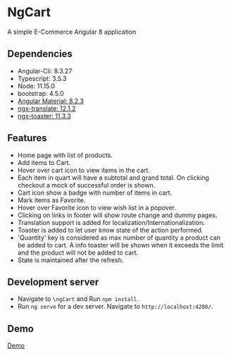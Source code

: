 # NgCart

A simple E-Commerce Angular 8 application 

## Dependencies

 * Angular-Cli: 8.3.27
 * Typescript: 3.5.3
 * Node: 11.15.0
 * bootstrap: 4.5.0
 * [Angular Material: 8.2.3](https://www.npmjs.com/package/@angular/material)
 * [ngx-translate: 12.1.2](https://www.npmjs.com/package/@ngx-translate/core)
 * [ngx-toaster: 11.3.3](https://www.npmjs.com/package/ngx-toastr)
 

## Features
  * Home page with list of products.
  * Add items to Cart.
  * Hover over cart icon to view items in the cart.
  * Each item in quart will have a subtotal and grand total. On clicking checkout a mock of successful order is shown.
  * Cart icon show a badge with number of items in cart.
  * Mark items as Favorite.
  * Hover over Favorite icon to view wish list in a popover.
  * Clicking on links in footer will show route change and dummy pages.
  * Translation support is added for localization/Internationalization.
  * Toaster is added to let user know state of the action performed.
  * 'Quantity' key is considered as max number of quantity a product can be added to cart. A info toaster will be shown when it exceeds the limit and the product will not be added to cart.
  * State is maintained after the refresh.

## Development server

* Navigate to `\ngCart` and Run `npm install`.
* Run `ng serve` for a dev server. Navigate to `http://localhost:4200/`.


## Demo 

[Demo](https://samyajithm.github.io/ngCart/shop)
